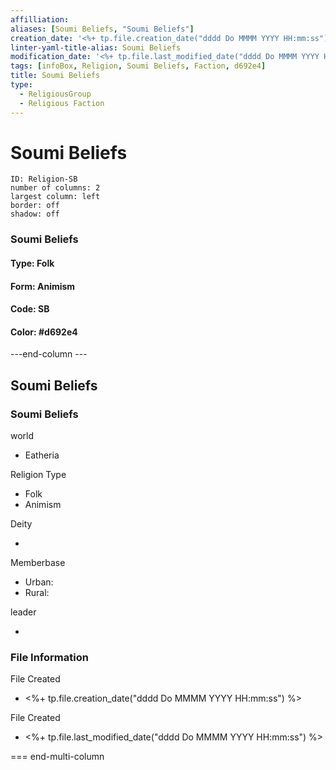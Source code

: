```yaml
---
affilliation: 
aliases: [Soumi Beliefs, "Soumi Beliefs"]
creation_date: '<%+ tp.file.creation_date("dddd Do MMMM YYYY HH:mm:ss") %>' 
linter-yaml-title-alias: Soumi Beliefs
modification_date: '<%+ tp.file.last_modified_date("dddd Do MMMM YYYY HH:mm:ss") %>'
tags: [infoBox, Religion, Soumi Beliefs, Faction, d692e4]
title: Soumi Beliefs
type:
  - ReligiousGroup
  - Religious Faction
---
```

# Soumi Beliefs


```start-multi-column  
ID: Religion-SB  
number of columns: 2  
largest column: left
border: off
shadow: off
```

### Soumi Beliefs

#### Type: Folk

#### Form: Animism

#### Code: SB

#### **Color:** #d692e4

---end-column ---
<html>
    <div class="infobox">
        <div class="heading">
            <h2>Soumi Beliefs</h2>
        </div>
        <div class="infobox-group">
            <div class="heading">
                <h3>Soumi Beliefs</h3>
            </div>
            <div class="infobox-datarow">
                <p class="data-heading">world</p>
                <ul class="data-content">
                    <li>Eatheria</li>
                </ul>
            </div>
            <div class="infobox-datarow">
                <p class="data-heading">Religion Type</p>
                <ul class="data-content">
                    <li>Folk</li>
                    <li>Animism</li>
                </ul>
            </div>
            <div class="infobox-datarow">
                <p class="data-heading">Deity</p>
                <ul class="data-content">
                    <li></li>
                </ul>
            </div>
            <div class="infobox-datarow">
                <p class="data-heading">Memberbase</p>
                <ul class="data-content">
                    <li>Urban: </li>
                    <li>Rural: </li>
                </ul>
            </div>
            <div class="infobox-datarow">
                <p class="data-heading">leader</p>
                <ul class="data-content">
                    <li></li>
                </ul>
            </div>
            <div class="heading">
				<h3>File Information</h3>
			</div>
			<div class="infobox-datarow">
				<p class="data-heading">File Created</p>
				<ul class="data-content">
					<li><%+ tp.file.creation_date("dddd Do MMMM YYYY HH:mm:ss") %></li>
				</ul>
			</div>
			<div class="infobox-datarow">
				<p class="data-heading">File Created</p>
				<ul class="data-content">
					<li><%+ tp.file.last_modified_date("dddd Do MMMM YYYY HH:mm:ss") %></li>
				</ul>
			</div>
        </div>
    </div>
</div>
</html>

=== end-multi-column